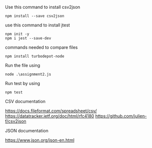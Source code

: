 Use this command to install csv2json

```
npm install --save csv2json
```


use this command to install jtest

```
npm init -y
npm i jest --save-dev
```

commands needed to compare files
```
npm install turbodepot-node
```


Run the file using 

```
node .\assignment2.js
```

Run test by using
```
npm test
```

CSV documentation

https://docs.fileformat.com/spreadsheet/csv/
https://datatracker.ietf.org/doc/html/rfc4180
https://github.com/julien-f/csv2json

JSON documentation

https://www.json.org/json-en.html
